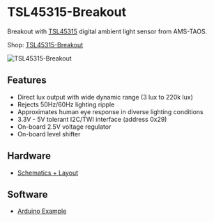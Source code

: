 # TSL45315-Breakout
Breakout with [TSL45315](http://www.ams.com/eng/Products/Light-Sensors/Ambient-Light-Sensor-ALS/TSL45315) digital ambient light sensor from AMS-TAOS.

Shop: [TSL45315-Breakout](http://www.watterott.com/en/TSL45315-Breakout)

![TSL45315-Breakout](https://raw.github.com/watterott/TSL45315-Breakout/master/img/tsl45315-breakout.jpg)


## Features
* Direct lux output with wide dynamic range (3 lux to 220k lux)
* Rejects 50Hz/60Hz lighting ripple
* Approximates human eye response in diverse lighting conditions
* 3.3V - 5V tolerant I2C/TWI interface (address 0x29)
* On-board 2.5V voltage regulator
* On-board level shifter


## Hardware
* [Schematics + Layout](https://github.com/watterott/TSL45315-Breakout/tree/master/pcb)


## Software
* [Arduino Example](https://github.com/watterott/TSL45315-Breakout/tree/master/src)
